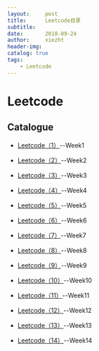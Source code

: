 ```yaml
---
layout:     post
title:      Leetcode目录
subtitle:   
date:       2018-09-24
author:     xiezht
header-img: 
catalog: true
tags: 
    - Leetcode
---
```


# Leetcode

## Catalogue

* [Leetcode（1）](https://xiezht.github.io/2018/09/08/Leetcode(1))--Week1

* [Leetcode（2）](https://xiezht.github.io/2018/09/15/Leetcode(2))--Week2

* [Leetcode（3）](https://xiezht.github.io/2018/09/24/Leetcode(3))--Week3

* [Leetcode（4）](https://xiezht.github.io/2018/09/24/Leetcode(4))--Week4

* [Leetcode（5）](https://xiezht.github.io/2018/09/24/Leetcode(5))--Week5

* [Leetcode（6）](https://xiezht.github.io/2018/09/24/Leetcode(6))--Week6

* [Leetcode（7）](https://xiezht.github.io/2018/09/24/Leetcode(7))--Week7

* [Leetcode（8）](https://xiezht.github.io/2018/12/01/Leetcode(8))--Week8

* [Leetcode（9）](https://xiezht.github.io/2018/12/01/Leetcode(9))--Week9

* [Leetcode（10）](https://xiezht.github.io/2018/12/01/Leetcode(10))--Week10

* [Leetcode（11）](https://xiezht.github.io/2018/12/01/Leetcode(11))--Week11

* [Leetcode（12）](https://xiezht.github.io/2018/12/01/Leetcode(12))--Week12

* [Leetcode（13）](https://xiezht.github.io/2018/12/01/Leetcode(13))--Week13

* [Leetcode（14）](https://xiezht.github.io/2018/12/01/Leetcode(14))--Week14